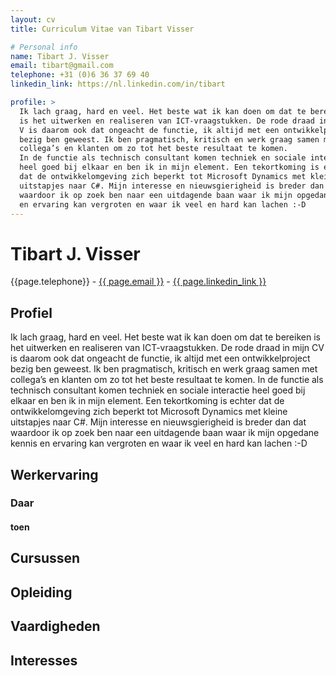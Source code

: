 ```yaml
---
layout: cv
title: Curriculum Vitae van Tibart Visser

# Personal info
name: Tibart J. Visser
email: tibart@gmail.com
telephone: +31 (0)6 36 37 69 40
linkedin_link: https://nl.linkedin.com/in/tibart

profile: > 
  Ik lach graag, hard en veel. Het beste wat ik kan doen om dat te bereiken 
  is het uitwerken en realiseren van ICT-vraagstukken. De rode draad in mijn 
  V is daarom ook dat ongeacht de functie, ik altijd met een ontwikkelproject 
  bezig ben geweest. Ik ben pragmatisch, kritisch en werk graag samen met 
  collega’s en klanten om zo tot het beste resultaat te komen. 
  In de functie als technisch consultant komen techniek en sociale interactie 
  heel goed bij elkaar en ben ik in mijn element. Een tekortkoming is echter 
  dat de ontwikkelomgeving zich beperkt tot Microsoft Dynamics met kleine 
  uitstapjes naar C#. Mijn interesse en nieuwsgierigheid is breder dan dat 
  waardoor ik op zoek ben naar een uitdagende baan waar ik mijn opgedane kennis 
  en ervaring kan vergroten en waar ik veel en hard kan lachen :-D
---
```


# Tibart J. Visser
{{page.telephone}} - <a href="mailto:{{ page.email }}">{{ page.email }}</a> - <a href="{{ page.linkedin_link }}" target="_blanc">{{ page.linkedin_link }}</a>



## Profiel
Ik lach graag, hard en veel. Het beste wat ik kan doen om dat te bereiken is het uitwerken en realiseren van ICT-vraagstukken. De rode draad in mijn CV is daarom ook dat ongeacht de functie, ik altijd met een ontwikkelproject bezig ben geweest. Ik ben pragmatisch, kritisch en werk graag samen met collega’s en klanten om zo tot het beste resultaat te komen. In de functie als technisch consultant komen techniek en sociale interactie heel goed bij elkaar en ben ik in mijn element. Een tekortkoming is echter dat de ontwikkelomgeving zich beperkt tot Microsoft Dynamics met kleine uitstapjes naar C#. Mijn interesse en nieuwsgierigheid is breder dan dat waardoor ik op zoek ben naar een uitdagende baan waar ik mijn opgedane kennis en ervaring kan vergroten en waar ik veel en hard kan lachen :-D

## Werkervaring
### Daar
#### toen

## Cursussen

## Opleiding

## Vaardigheden

## Interesses
